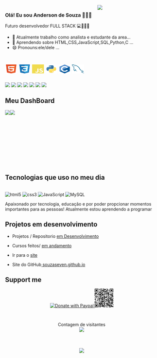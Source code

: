 
<img align='right' src="https://media.giphy.com/media/M9gbBd9nbDrOTu1Mqx/giphy.gif" width="200" top="0" right="0">
 
### Olá! Eu sou Anderson de Souza 👋🏼🤓  
Futuro desenvolvedor FULL STACK 💻👨🏼‍💻  
    
 
- 🔭 Atualmente trabalho como analista e estudante da area...
- 🌱 Aprendendo sobre HTML,CSS,JavaScript,SQL,Python,C ...
- 😄 Pronouns:ele/dele ...
##
<div>
  <a href='https://github.com/souzaseven'></a></div>
<div style="display: inline_block"><br>
 <img align="center" alt="Anderson-HTML" height="30" width="40" src="https://raw.githubusercontent.com/devicons/devicon/master/icons/html5/html5-original.svg">
  <img align="center" alt="Anderson-CSS" height="30" width="40" src="https://raw.githubusercontent.com/devicons/devicon/master/icons/css3/css3-original.svg">
  <img align="center" alt="Anderson-Js" height="30" width="40" src="https://raw.githubusercontent.com/devicons/devicon/master/icons/javascript/javascript-plain.svg">
  <img align="center" alt="Anderson-Python" height="30" width="40" src="https://raw.githubusercontent.com/devicons/devicon/master/icons/python/python-original.svg">
  <img align="center" alt="Anderson-C" height="30" width="40" src="https://raw.githubusercontent.com/devicons/devicon/master/icons/c/c-original.svg">
  <img align="center" alt="Anderson-MySQL" height="30" width="40" src="https://raw.githubusercontent.com/devicons/devicon/master/icons/mysql/mysql-original.svg">

  </div>
  
##
 <div> 
<!--YouTube-->
  <a href="https://www.youtube.com/channel/UCfm72qf2H8ze39A9mSAq-yg" target="_blank"><img src="https://img.shields.io/badge/YouTube-FF0000?style=for-the-badge&logo=youtube&logoColor=white" target="_blank"></a>
   <!--Instagram-->
  <a href="https://www.instagram.com/andersondsouza7/" target="_blank"><img src="https://img.shields.io/badge/-Instagram-%23E4405F?style=for-the-badge&logo=instagram&logoColor=white" target="_blank"></a>
   <!--Facebook-->
  <a href="https://www.facebook.com/anderson.desouza.5661/" target="_blank"><img src="https://img.shields.io/badge/Facebook-1877F2?style=for-the-badge&logo=facebook&logoColor=white" target="_blank"></a>
   <!--TikTok-->
  <a href="https://www.tiktok.com/@andersondesouza09?lang=pt-BR" target="_blank"><img src="https://img.shields.io/badge/TikTok-000000?style=for-the-badge&logo=tiktok&logoColor=white" target="_blank"></a>
   <!--Gmail-->
  <a href = "mailto:souza5661.7@gmail.com"><img src="https://img.shields.io/badge/Gmail-D14836?style=for-the-badge&logo=gmail&logoColor=white" target="_blank"></a>  
<!--LinkedIn-->
  <a href="https://www.linkedin.com/in/anderson-s-352605137/" target="_blank"><img src="https://img.shields.io/badge/-LinkedIn-%230077B5?style=for-the-badge&logo=linkedin&logoColor=white" target="_blank"></a> 
 <!--Blog-->
  <a href="https://andersondsouza.blogspot.com/2017/02/comecando-do-zero.html" target="_blank"><img src="https://img.shields.io/badge/Blogger-FF5722?style=for-the-badge&logo=blogger&logoColor=white" target="_blank"></a> 
</div>

##

## Meu DashBoard 
<!--
![Anurag's GitHub stats](https://github-readme-stats.vercel.app/api?username=souzaseven&theme=blue-green&locale=pt-br) 
<!--
![Anurag's GitHub stats](https://github-readme-stats.vercel.app/api/top-langs/?username=souzaseven&theme=blue-green&locale=pt-br)
-->
<!--<div align="right", top='0'>
  <a href="https://github.com/souzaseven">
    <img height="180em" src="https://github-readme-stats.vercel.app/api/top-langs/?username=souzaseven&layout=compact&langs_count=9&theme=dark&locale=pt-br"/>
  </a>
</div>-->

<div style="display: flex;">
  <img height="180em" src="https://github-readme-stats.vercel.app/api?username=souzaseven&theme=blue-green&locale=pt-br"/>
  <img height="180em" src="https://github-readme-stats.vercel.app/api/top-langs/?username=souzaseven&layout=compact&langs_count=9&theme=dark&locale=pt-br"/>
</div>



<!--
< Your hits or visitors
site: http://hits.dwyl.com or https://visitor-badge.glitch.me
Both apis are in trouble due to the number of requests, if you know any other to register visitors, great

<p align="center">
  <img alt="ViewCount" src="https://views.whatilearened.today/views/github/souzaseven/onimur.svg" />
</p>-->
## Tecnologias que uso no meu dia 

<div style="display: inlineblock"><br/>
<img aling="center" alt="html5" src= "https://img.shields.io/badge/HTML5-E34F26?style=for-the-badge&logo=html5&logoColor=white" />
<img aling="center" alt="css3" src= "https://img.shields.io/badge/CSS3-1572B6?style=for-the-badge&logo=css3&logoColor=white"/>
<img aling="center" alt="JavaScript" src= "https://img.shields.io/badge/JavaScript-F7DF1E?style=for-the-badge&logo=javascript&logoColor=black"/>
<img aling="center" alt="MySQL" src= "https://img.shields.io/badge/MySQL-00000F?style=for-the-badge&logo=mysql&logoColor=white"/>


Apaixonado por tecnologia, educação e por poder propcionar momentos importantes para as pessoas! 
Atualmente estou aprendendo a programar



## Projetos em desenvolvimento
- <p>Projetos / Repositorio <a href="https://github.com/souzaseven?tab=repositories" target="blank">em Desenvolvimento </a>

- <p>Cursos feitos/ <a href="https://github.com/souzaseven/Cursos" target=blank>  em andamento</a>
- <p>Ir para o <a href="https://portifolio-flame-omega.vercel.app/"> site</a>
- <p>Site do GitHub<a href="https://souzaseven.github.io/"> souzaseven.github.io </a>

## Support me
<!-- Your support, if you have it 
I created these images, feel free to use them.
-->
<p align="center">
  <a href="https://www.paypal.com/donate/?business=XGXTB5VC9MZKQ&no_recurring=0&currency_code=BRL" target="_blank">
      <img width="18%" alt="Donate with Paypal" src="https://raw.githubusercontent.com/onimur/.github/master/.resources/support-paypal.png"/>
  </a>
<a href="https://www.paypal.com/donate/?business=XGXTB5VC9MZKQ&no_recurring=0&currency_code=BRL" target="_blank">
      <img width="12%" alt="Donate with Paypal" src="https://github.com/souzaseven/souzaseven/blob/Desafios/QR%20Code%20paypal.png"/>
  </a>
</p>

<!--
![snake animation](https://github.com/souzaseven/souzaseven/blob/output/github-contribution-grid-snake2.svg)

![Snake animation](https://github.com/souzaseven/souzaseven/blob/output/github-contribution-grid-snake.svg)-->

<!--
[![readme](https://github-readme-stats.vercel.app/api/pin/?username=souzaseven&repo=souzaseven&theme=react)](https://github.com/souzaseven/souzaseven)
<!--gmail escuro 
https://img.shields.io/badge/-Gmail-%23333?style=for-the-badge&amp;logo=gmail&amp;logoColor=white>-->
<br>
<p align="center"> 
  Contagem de visitantes<br>
  <img src="https://profile-counter.glitch.me/souzaseven/count.svg" />
</p>

<h1 align="center">
<img src="https://readme-typing-svg.herokuapp.com/?font=Righteous&size=35&center=true&vCenter=true&width=500&height=70&duration=4000&lines=Obrigado+pela+visita!;" />

</h1>



